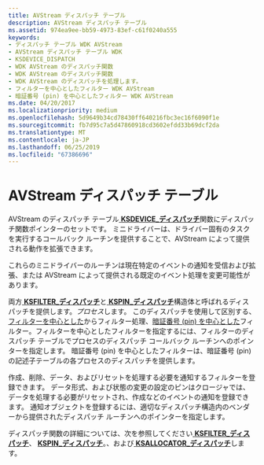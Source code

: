 ```yaml
---
title: AVStream ディスパッチ テーブル
description: AVStream ディスパッチ テーブル
ms.assetid: 974ea9ee-bb59-4973-83ef-c61f0240a555
keywords:
- ディスパッチ テーブル WDK AVStream
- AVStream ディスパッチ テーブル WDK
- KSDEVICE_DISPATCH
- WDK AVStream のディスパッチ関数
- WDK AVStream のディスパッチ関数
- WDK AVStream のディスパッチを処理します。
- フィルターを中心としたフィルター WDK AVStream
- 暗証番号 (pin) を中心としたフィルター WDK AVStream
ms.date: 04/20/2017
ms.localizationpriority: medium
ms.openlocfilehash: 5d9649b34cd78430ff640216fbc3ec16f6090f1e
ms.sourcegitcommit: fb7d95c7a5d47860918cd3602efdd33b69dcf2da
ms.translationtype: MT
ms.contentlocale: ja-JP
ms.lasthandoff: 06/25/2019
ms.locfileid: "67386696"
---
```

# <a name="avstream-dispatch-tables"></a>AVStream ディスパッチ テーブル





AVStream のディスパッチ テーブル[ **KSDEVICE\_ディスパッチ**](https://docs.microsoft.com/windows-hardware/drivers/ddi/content/ks/ns-ks-_ksdevice_dispatch)関数にディスパッチ関数ポインターのセットです。 ミニドライバーは、ドライバー固有のタスクを実行するコールバック ルーチンを提供することで、AVStream によって提供される動作を拡張できます。

これらのミニドライバーのルーチンは現在特定のイベントの通知を受信および拡張、または AVStream によって提供される既定のイベント処理を変更可能性があります。

両方[ **KSFILTER\_ディスパッチ**](https://docs.microsoft.com/windows-hardware/drivers/ddi/content/ks/ns-ks-_ksfilter_dispatch)と[ **KSPIN\_ディスパッチ**](https://docs.microsoft.com/windows-hardware/drivers/ddi/content/ks/ns-ks-_kspin_dispatch)構造体と呼ばれるディスパッチを提供します。*プロセス*します。 このディスパッチを使用して区別する、[フィルターを中心とした](filter-centric-processing.md)からフィルター処理、[暗証番号 (pin) を中心とした](pin-centric-processing.md)フィルター。フィルターを中心としたフィルターを指定するには、フィルターのディスパッチ テーブルでプロセスのディスパッチ コールバック ルーチンへのポインターを指定します。 暗証番号 (pin) を中心としたフィルターは、暗証番号 (pin) の記述子テーブルの各プロセスのディスパッチを提供します。

作成、削除、データ、およびリセットを処理する必要を通知するフィルターを登録できます。 データ形式、および状態の変更の設定のピンはクロージャでは、データを処理する必要がリセットされ、作成などのイベントの通知を登録できます。 通知オブジェクトを登録するには、適切なディスパッチ構造内のベンダーから提供されたディスパッチ ルーチンへのポインターを指定します。

ディスパッチ関数の詳細については、次を参照してください[ **KSFILTER\_ディスパッチ**](https://docs.microsoft.com/windows-hardware/drivers/ddi/content/ks/ns-ks-_ksfilter_dispatch)、 [ **KSPIN\_ディスパッチ**](https://docs.microsoft.com/windows-hardware/drivers/ddi/content/ks/ns-ks-_kspin_dispatch)。、および[ **KSALLOCATOR\_ディスパッチ**](https://docs.microsoft.com/windows-hardware/drivers/ddi/content/ks/ns-ks-_ksallocator_dispatch)します。

 

 




